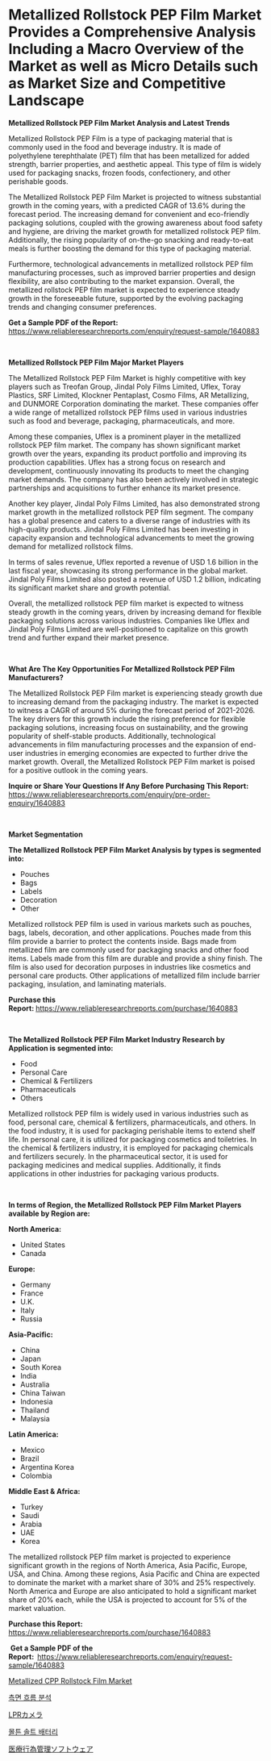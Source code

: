 <p><h1>Metallized Rollstock PEP Film Market Provides a Comprehensive Analysis Including a Macro Overview of the Market as well as Micro Details such as Market Size and Competitive Landscape</h1></p><p><strong>Metallized Rollstock PEP Film Market Analysis and Latest Trends</strong></p>
<p><p>Metallized Rollstock PEP Film is a type of packaging material that is commonly used in the food and beverage industry. It is made of polyethylene terephthalate (PET) film that has been metallized for added strength, barrier properties, and aesthetic appeal. This type of film is widely used for packaging snacks, frozen foods, confectionery, and other perishable goods.</p><p>The Metallized Rollstock PEP Film Market is projected to witness substantial growth in the coming years, with a predicted CAGR of 13.6% during the forecast period. The increasing demand for convenient and eco-friendly packaging solutions, coupled with the growing awareness about food safety and hygiene, are driving the market growth for metallized rollstock PEP film. Additionally, the rising popularity of on-the-go snacking and ready-to-eat meals is further boosting the demand for this type of packaging material.</p><p>Furthermore, technological advancements in metallized rollstock PEP film manufacturing processes, such as improved barrier properties and design flexibility, are also contributing to the market expansion. Overall, the metallized rollstock PEP film market is expected to experience steady growth in the foreseeable future, supported by the evolving packaging trends and changing consumer preferences.</p></p>
<p><strong>Get a Sample PDF of the Report:&nbsp;</strong> <a href="https://www.reliableresearchreports.com/enquiry/request-sample/1640883">https://www.reliableresearchreports.com/enquiry/request-sample/1640883</a></p>
<p>&nbsp;</p>
<p><strong>Metallized Rollstock PEP Film Major Market Players</strong></p>
<p><p>The Metallized Rollstock PEP Film Market is highly competitive with key players such as Treofan Group, Jindal Poly Films Limited, Uflex, Toray Plastics, SRF Limited, Klockner Pentaplast, Cosmo Films, AR Metallizing, and DUNMORE Corporation dominating the market. These companies offer a wide range of metallized rollstock PEP films used in various industries such as food and beverage, packaging, pharmaceuticals, and more.</p><p>Among these companies, Uflex is a prominent player in the metallized rollstock PEP film market. The company has shown significant market growth over the years, expanding its product portfolio and improving its production capabilities. Uflex has a strong focus on research and development, continuously innovating its products to meet the changing market demands. The company has also been actively involved in strategic partnerships and acquisitions to further enhance its market presence.</p><p>Another key player, Jindal Poly Films Limited, has also demonstrated strong market growth in the metallized rollstock PEP film segment. The company has a global presence and caters to a diverse range of industries with its high-quality products. Jindal Poly Films Limited has been investing in capacity expansion and technological advancements to meet the growing demand for metallized rollstock films.</p><p>In terms of sales revenue, Uflex reported a revenue of USD 1.6 billion in the last fiscal year, showcasing its strong performance in the global market. Jindal Poly Films Limited also posted a revenue of USD 1.2 billion, indicating its significant market share and growth potential.</p><p>Overall, the metallized rollstock PEP film market is expected to witness steady growth in the coming years, driven by increasing demand for flexible packaging solutions across various industries. Companies like Uflex and Jindal Poly Films Limited are well-positioned to capitalize on this growth trend and further expand their market presence.</p></p>
<p>&nbsp;</p>
<p><strong>What Are The Key Opportunities For Metallized Rollstock PEP Film Manufacturers?</strong></p>
<p><p>The Metallized Rollstock PEP Film market is experiencing steady growth due to increasing demand from the packaging industry. The market is expected to witness a CAGR of around 5% during the forecast period of 2021-2026. The key drivers for this growth include the rising preference for flexible packaging solutions, increasing focus on sustainability, and the growing popularity of shelf-stable products. Additionally, technological advancements in film manufacturing processes and the expansion of end-user industries in emerging economies are expected to further drive the market growth. Overall, the Metallized Rollstock PEP Film market is poised for a positive outlook in the coming years.</p></p>
<p><strong>Inquire or Share Your Questions If Any Before Purchasing This Report:</strong> <a href="https://www.reliableresearchreports.com/enquiry/pre-order-enquiry/1640883">https://www.reliableresearchreports.com/enquiry/pre-order-enquiry/1640883</a></p>
<p>&nbsp;</p>
<p><strong>Market Segmentation</strong></p>
<p><strong>The Metallized Rollstock PEP Film Market Analysis by types is segmented into:</strong></p>
<p><ul><li>Pouches</li><li>Bags</li><li>Labels</li><li>Decoration</li><li>Other</li></ul></p>
<p><p>Metallized rollstock PEP film is used in various markets such as pouches, bags, labels, decoration, and other applications. Pouches made from this film provide a barrier to protect the contents inside. Bags made from metallized film are commonly used for packaging snacks and other food items. Labels made from this film are durable and provide a shiny finish. The film is also used for decoration purposes in industries like cosmetics and personal care products. Other applications of metallized film include barrier packaging, insulation, and laminating materials.</p></p>
<p><strong>Purchase this Report:&nbsp;</strong><a href="https://www.reliableresearchreports.com/purchase/1640883">https://www.reliableresearchreports.com/purchase/1640883</a></p>
<p>&nbsp;</p>
<p><strong>The Metallized Rollstock PEP Film Market Industry Research by Application is segmented into:</strong></p>
<p><ul><li>Food</li><li>Personal Care</li><li>Chemical & Fertilizers</li><li>Pharmaceuticals</li><li>Others</li></ul></p>
<p><p>Metallized rollstock PEP film is widely used in various industries such as food, personal care, chemical & fertilizers, pharmaceuticals, and others. In the food industry, it is used for packaging perishable items to extend shelf life. In personal care, it is utilized for packaging cosmetics and toiletries. In the chemical & fertilizers industry, it is employed for packaging chemicals and fertilizers securely. In the pharmaceutical sector, it is used for packaging medicines and medical supplies. Additionally, it finds applications in other industries for packaging various products.</p></p>
<p>&nbsp;</p>
<p><strong>In terms of Region, the Metallized Rollstock PEP Film Market Players available by Region are:</strong></p>
<p>
    <p> <strong> North America: </strong>
        <ul>
            <li>United States</li>
            <li>Canada</li>
        </ul>
        </p> 
    <p> <strong> Europe: </strong>
        <ul>
            <li>Germany</li>
            <li>France</li>
            <li>U.K.</li>
            <li>Italy</li>
            <li>Russia</li>
        </ul>
        </p> 
    <p> <strong> Asia-Pacific: </strong>
        <ul>
            <li>China</li>
            <li>Japan</li>
            <li>South Korea</li>
            <li>India</li>
            <li>Australia</li>
            <li>China Taiwan</li>
            <li>Indonesia</li>
            <li>Thailand</li>
            <li>Malaysia</li>
        </ul>
        </p> 
    <p> <strong> Latin America: </strong>
        <ul>
            <li>Mexico</li>
            <li>Brazil</li>
            <li>Argentina Korea</li>
            <li>Colombia</li>
        </ul>
        </p> 
    <p> <strong> Middle East & Africa: </strong>
        <ul>
            <li>Turkey</li>
            <li>Saudi</li>
            <li>Arabia</li>
            <li>UAE</li>
            <li>Korea</li>
        </ul>
    </p>
    </p>
<p><p>The metallized rollstock PEP film market is projected to experience significant growth in the regions of North America, Asia Pacific, Europe, USA, and China. Among these regions, Asia Pacific and China are expected to dominate the market with a market share of 30% and 25% respectively. North America and Europe are also anticipated to hold a significant market share of 20% each, while the USA is projected to account for 5% of the market valuation.</p></p>
<p><strong>Purchase this Report: </strong><a href="https://www.reliableresearchreports.com/purchase/1640883">https://www.reliableresearchreports.com/purchase/1640883</a></p>
<p>&nbsp;<strong>Get a Sample PDF of the Report:&nbsp;&nbsp;</strong><a href="https://www.reliableresearchreports.com/enquiry/request-sample/1640883">https://www.reliableresearchreports.com/enquiry/request-sample/1640883</a></p>
<p><strong></strong></p>
<p><p><a href="https://github.com/moyahfrancoestellec51j635wcx/Market-Research-Report-List-1/blob/main/metallized-cpp-rollstock-film-market.md">Metallized CPP Rollstock Film Market</a></p><p><a href="https://medium.com/@corneliutrifa2022/%EC%B8%A1%EB%A9%B4-%ED%9D%90%EB%A6%84-%EB%B6%84%EC%84%9D-%EC%8B%9C%EC%9E%A5-%EA%B7%9C%EB%AA%A8-%EB%B0%8F-%EC%8B%9C%EC%9E%A5-%EB%8F%99%ED%96%A5-%EC%99%84%EC%A0%84%ED%95%9C-%EC%82%B0%EC%97%85-%EA%B0%9C%EC%9A%94-2024%EB%85%84%EC%97%90%EC%84%9C-2031%EB%85%84%EA%B9%8C%EC%A7%80-282dea65e834">측면 흐름 분석</a></p><p><a href="https://medium.com/@chrispbacon162023/lpr%E3%82%AB%E3%83%A1%E3%83%A9%E5%B8%82%E5%A0%B4-%E5%B8%82%E5%A0%B4%E3%82%B7%E3%82%A7%E3%82%A2-%E5%B8%82%E5%A0%B4%E3%83%88%E3%83%AC%E3%83%B3%E3%83%89-%E3%81%8A%E3%82%88%E3%81%B3%E4%BB%8A%E5%BE%8C%E3%81%AE%E6%88%90%E9%95%B7%E3%82%92%E6%8E%A2%E3%82%8B-ad3bfb145534">LPRカメラ</a></p><p><a href="https://medium.com/@corneliutrifa2022/%EC%95%A1%EC%B2%B4-%EC%97%BC%ED%99%94%EB%AC%BC-%EC%A0%84%EC%A7%80-%EC%8B%9C%EC%9E%A5-2031%EB%85%84%EA%B9%8C%EC%A7%80%EC%9D%98-%ED%8A%B8%EB%A0%8C%EB%93%9C-%EC%98%88%EC%B8%A1-%EB%B0%8F-%EA%B2%BD%EC%9F%81-%EB%B6%84%EC%84%9D-fe5af207ee98">몰튼 솔트 배터리</a></p><p><a href="https://medium.com/@janrona788520/%E5%8C%BB%E7%99%82%E6%96%BD%E8%A8%AD%E7%B5%8C%E5%96%B6%E7%AE%A1%E7%90%86%E3%82%BD%E3%83%95%E3%83%88%E3%82%A6%E3%82%A7%E3%82%A2%E5%B8%82%E5%A0%B4%E3%81%AE%E3%82%B7%E3%82%A7%E3%82%A2%E3%81%AE%E9%80%B2%E5%8C%96%E3%81%A8%E5%B8%82%E5%A0%B4%E6%88%90%E9%95%B7%E3%83%88%E3%83%AC%E3%83%B3%E3%83%89-2024%E5%B9%B4%E3%81%8B%E3%82%892031%E5%B9%B4%E3%81%BE%E3%81%A7-7557ed56ec5b">医療行為管理ソフトウェア</a></p></p>